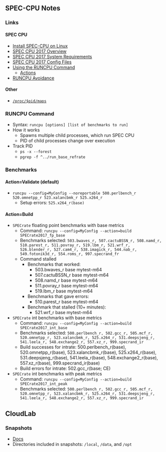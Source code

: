 ## SPEC-CPU Notes

### Links 

#### SPEC CPU
- [Install SPEC-CPU on Linux](https://www.spec.org/cpu2017/Docs/install-guide-unix.html)
- [SPEC CPU 2017 Overview](https://www.spec.org/cpu2017/Docs/overview.html#Q16)
- [SPEC CPU 2017 System Requirements](https://www.spec.org/cpu2017/Docs/system-requirements.html#MultipleCPUs)
- [SPEC CPU 2017 Config Files](https://www.spec.org/cpu2017/Docs/config.html#hw_ncores)
- [Using the RUNCPU Command](https://www.spec.org/cpu2017/Docs/runcpu.html#action)
    - [Actions](https://www.spec.org/cpu2017/Docs/runcpu.html#action)
- [RUNCPU Avoidance](https://www.spec.org/cpu2017/Docs/runcpu-avoidance.html)

#### Other
- [`/proc/$pid/maps`](https://stackoverflow.com/questions/1401359/understanding-linux-proc-pid-maps-or-proc-self-maps)

### RUNCPU Command
- Syntax: `runcpu [options] [list of benchmarks to run]`
- How it works
    - Spawns multiple child processes, which run SPEC CPU
    - PID of child processes change over execution
- Track PID
    - `ps -x --forest`
    - `pgrep -f ^../run_base_refrate`

### Benchmarks

#### Action=Validate (default)
- `runcpu --config=MyConfig --noreportable 500.perlbench_r 520.omnetpp_r 523.xalancbmk_r 525.x264_r`
    - Setup errors: `525.x264_r(base)`

#### Action=Build
- `SPECrate` floating point benchmarks with base metrics
    - Command: `runcpu --config=MyConfig --action=build SPECrate2017_fp_base`
    - Benchmarks selected: `503.bwaves_r, 507.cactuBSSN_r, 508.namd_r, 510.parest_r, 511.povray_r, 519.lbm_r, 521.wrf_r, 526.blender_r, 527.cam4_r, 538.imagick_r, 544.nab_r, 549.fotonik3d_r, 554.roms_r, 997.specrand_fr`
    - Command stalled
        - Benchmarks that worked:
            - 503.bwaves_r base mytest-m64
            - 507.cactuBSSN_r base mytest-m64
            - 508.namd_r base mytest-m64
            - 511.povray_r base mytest-m64
            - 519.lbm_r base mytest-m64
        - Benchmarks that gave errors:
            - 510.parest_r base mytest-m64
        - Benchmark that stalled (10+ minutes):
            - 521.wrf_r base mytest-m64
- `SPECrate` int benchmarks with base metrics
    - Command: `runcpu --config=MyConfig --action=build SPECrate2017_int_base`
    - Benchmarks selected: `500.perlbench_r, 502.gcc_r, 505.mcf_r, 520.omnetpp_r, 523.xalancbmk_r, 525.x264_r, 531.deepsjeng_r, 541.leela_r, 548.exchange2_r, 557.xz_r, 999.specrand_ir`
    - Build successes for intrate: 500.perlbench_r(base), 520.omnetpp_r(base), 523.xalancbmk_r(base), 525.x264_r(base), 531.deepsjeng_r(base), 541.leela_r(base), 548.exchange2_r(base), 557.xz_r(base), 999.specrand_ir(base)
    - Build errors for intrate: 502.gcc_r(base; CE)
- `SPECrate` int benchmarks with peak metrics
    - Command: `runcpu --config=MyConfig --action=build SPECrate2017_int_peak`
    - Benchmarks selected: `500.perlbench_r, 502.gcc_r, 505.mcf_r, 520.omnetpp_r, 523.xalancbmk_r, 525.x264_r, 531.deepsjeng_r, 541.leela_r, 548.exchange2_r, 557.xz_r, 999.specrand_ir`

## CloudLab

### Snapshots
- [Docs](https://docs.cloudlab.us/cloudlab-manual.html)
- Directories included in snapshots: `/local`, `/data`, and `/opt`
